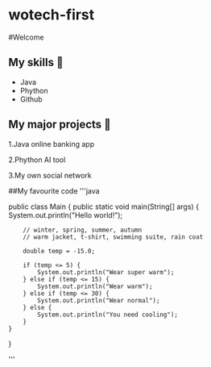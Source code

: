# wotech-first

#Welcome
## My skills 🥳
- Java
- Phython
- Github

## My major projects 🤩
1.Java online banking app 

2.Phython AI tool 

3.My own social network 

##My favourite code
'''java

public class Main {
    public static void main(String[] args) {
        System.out.println("Hello world!");

        // winter, spring, summer, autumn
        // warm jacket, t-shirt, swimming suite, rain coat

        double temp = -15.0;

        if (temp <= 5) {
            System.out.println("Wear super warm");
        } else if (temp <= 15) {
            System.out.println("Wear warm");
        } else if (temp <= 30) {
            System.out.println("Wear normal");
        } else {
            System.out.println("You need cooling");
        }
    }
}

'''

